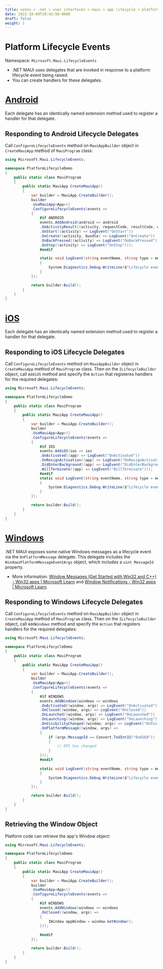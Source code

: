 ```yaml
---
title: notes > .net > user interfaces > maui > app lifecycle > platform lifecycle
date: 2022-10-09T19:43:58-0600
draft: false
weight: 1
---
```


# Platform Lifecycle Events
Namespace: `Microsoft.Maui.LifecycleEvents`
- .NET MAUI uses delegates that are invoked in response to a platform lifecycle event being raised.
- You can create handlers for these delegates.

# [Android](https://learn.microsoft.com/en-us/dotnet/maui/fundamentals/app-lifecycle#android)
Each delegate has an identically named extension method used to register a handler for that delegate.

## Responding to Android Lifecycle Delegates
Call `ConfigureLifecycleEvents` method on `MauiAppBuilder` object in `CreateMauiApp` method of `MauiProgram` class:
```cs
using Microsoft.Maui.LifecycleEvents;

namespace PlatformLifecycleDemo 
{
    public static class MauiProgram 
    {
        public static MauiApp CreateMauiApp() 
        {
            var builder = MauiApp.CreateBuilder();
            builder
            .UseMauiApp<App>()
            .ConfigureLifecycleEvents(events => 
            {
                #if ANDROID
                events.AddAndroid(android => android
                .OnActivityResult((activity, requestCode, resultCode, data) => LogEvent("OnActivityResult", requestCode.ToString()))
                .OnStart((activity) => LogEvent("OnStart"))
                .OnCreate((activity, bundle) => LogEvent("OnCreate"))
                .OnBackPressed((activity) => LogEvent("OnBackPressed"))
                .OnStop((activity) => LogEvent("OnStop")));
                #endif

                static void LogEvent(string eventName, string type = null) 
                {
                    System.Diagnostics.Debug.WriteLine($"Lifecycle event: {eventName}{(type == null ? string.Empty : $" ({type})")}");
                }
            });

            return builder.Build();
        }
    }
}
```

# [iOS](https://learn.microsoft.com/en-us/dotnet/maui/fundamentals/app-lifecycle#ios)
Each delegate has an identically named extension method used to register a handler for that delegate.

## Responding to iOS Lifecycle Delegates
Call `ConfigureLifecycleEvents` method on `MauiAppBuilder` object in `CreateMauiApp` method of `MauiProgram` class. Then on the `ILifecycleBuilder` object, call `AddiOS` method and specify the `Action` that registeres handlers for the required delegates:
```cs
using Microsoft.Maui.LifecycleEvents;

namespace PlatformLifecycleDemo 
{
    public static class MauiProgram 
    {
        public static MauiApp CreateMauiApp() 
        {
            var builder = MauiApp.CreateBuilder();
            builder
            .UseMauiApp<App>()
            .ConfigureLifecycleEvents(events => 
            {
                #if IOS
                events.AddiOS(ios => ios
                .OnActivated((app) => LogEvent("OnActivated"))
                .OnResignActivation((app) => LogEvent("OnResignActivation"))
                .DidEnterBackground((app) => LogEvent("DidEnterBackground"))
                .WillTerminate((app) => LogEvent("WillTerminate")));
                #endif
                static void LogEvent(string eventName, string type = null) 
                {
                    System.Diagnostics.Debug.WriteLine($"Lifecycle event: {eventName}{(type == null ? string.Empty : $" ({type})")}");
                }
            });

            return builder.Build();
        }
    }
}
```
# [Windows](https://learn.microsoft.com/en-us/dotnet/maui/fundamentals/app-lifecycle#windows)
.NET MAUI exposes some native Windows messages as a lifecycle event via the `OnPlatformMessage` delegate. This delegate includes the `WindowsPlatformMessageEventArgs` object, which includes a `uint MessageId` property.  
- More information: [Window Messages (Get Started with Win32 and C++) - Win32 apps | Microsoft Learn](https://learn.microsoft.com/en-us/windows/win32/learnwin32/window-messages) and [Window Notifications - Win32 apps | Microsoft Learn](https://learn.microsoft.com/en-us/windows/win32/winmsg/window-notifications)

## Responding to Windows Lifecycle Delegates
Call `ConfigureLifecycleEvents` method on `MauiAppBuilder` object in `CreateMauiApp` method of `MauiProgram` class. Then on the `ILifecycleBuilder` object, call `AddWindows` method and specify the `Action` that registers handlers for the required delegates:
```cs
using Microsoft.Maui.LifecycleEvents;

namespace PlatformLifecycleDemo 
{
    public static class MauiProgram 
    {
        public static MauiApp CreateMauiApp() 
        {
            var builder = MauiApp.CreateBuilder();
            builder
            .UseMauiApp<App>()
            .ConfigureLifecycleEvents(events => 
            {
                #if WINDOWS
                events.AddWindows(windows => windows
                .OnActivated((window, args) => LogEvent("OnActivated"))
                .OnClosed((window, args) => LogEvent("OnClosed"))
                .OnLaunched((window, args) => LogEvent("OnLaunched"))
                .OnLaunching((window, args) => LogEvent("OnLaunching"))
                .OnVisibilityChanged((window, args) => LogEvent("OnVisibilityChanged"))
                .OnPlatformMessage((window, args) => 
                {
                    if (args.MessageId == Convert.ToUInt32("0x02E0")) 
                    {
                        // DPI has changed
                    }
                }));
                #endif
                
                static void LogEvent(string eventName, string type = null) 
                {
                    System.Diagnostics.Debug.WriteLine($"Lifecycle event: {eventName}{(type == null ? string.Empty : $" ({type})")}");
                }
            });

            return builder.Build();
        }
    }
}
```

## Retrieving the Window Object
Platform code can retrieve the app's Window object:
```cs
using Microsoft.Maui.LifecycleEvents;

namespace PlatformLifecycleDemo 
{
    public static class MauiProgram 
    {
        public static MauiApp CreateMauiApp() 
        {
            var builder = MauiApp.CreateBuilder();
            builder
            .UseMauiApp<App>()
            .ConfigureLifecycleEvents(events => 
            {
                #if WINDOWS
                events.AddWindows(windows => windows
                .OnClosed((window, args) => 
                {
                    IWindow appWindow = window.GetWindow();
                }));
                
                #endif
            });

            return builder.Build();
        }
    }
}
```
